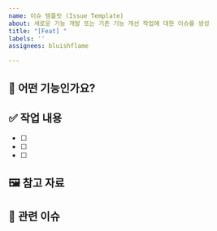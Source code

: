 ```yaml
---
name: 이슈 템플릿 (Issue Template)
about: 새로운 기능 개발 또는 기존 기능 개선 작업에 대한 이슈를 생성
title: "[Feat] "
labels: ''
assignees: bluishflame

---
```


## 📌 어떤 기능인가요?


## ✅ 작업 내용

- [ ]
- [ ]
- [ ]


## 🖼️ 참고 자료


## 🔗 관련 이슈

